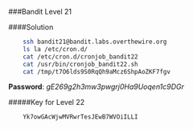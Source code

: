 ###Bandit Level 21

####Solution
```bash
	ssh bandit21@bandit.labs.overthewire.org
	ls la /etc/cron.d/
	cat /etc/cron.d/cronjob_bandit22
	cat /usr/bin/cronjob_bandit22.sh
	cat /tmp/t7O6lds9S0RqQh9aMcz6ShpAoZKF7fgv
```
**Password**: *gE269g2h3mw3pwgrj0Ha9Uoqen1c9DGr*


#####Key for Level 22
```
	Yk7owGAcWjwMVRwrTesJEwB7WVOiILLI
```
